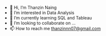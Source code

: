 - 👋 Hi, I’m Thanzin Naing
- 👀 I’m interested in Data Analysis
- 🌱 I’m currently learning SQL and Tableau 
- 💞️ I’m looking to collaborate on ...
- 📫 How to reach me thanzinnn07@gmail.com

<!---
thnaing1/thnaing1 is a ✨ special ✨ repository because its `README.md` (this file) appears on your GitHub profile.
You can click the Preview link to take a look at your changes.
--->
